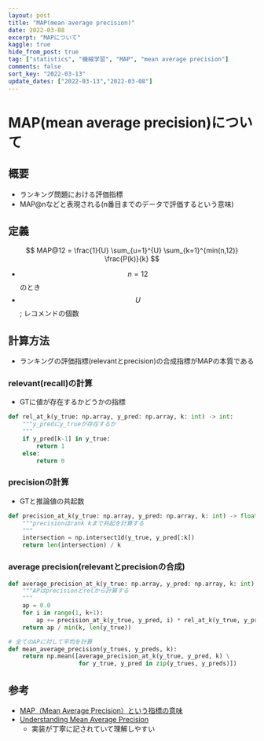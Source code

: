 ```yaml
---
layout: post
title: "MAP(mean average precision)"
date: 2022-03-08
excerpt: "MAPについて"
kaggle: true
hide_from_post: true
tag: ["statistics", "機械学習", "MAP", "mean average precision"]
comments: false
sort_key: "2022-03-13"
update_dates: ["2022-03-13","2022-03-08"]
---
```


# MAP(mean average precision)について

## 概要
 - ランキング問題における評価指標
 - MAP@nなどと表現される(n番目までのデータで評価するという意味)

## 定義

$$
MAP@12 = \frac{1}{U} \sum_{u=1}^{U}  \sum_{k=1}^{min(n,12)} \frac{P(k)}{k}
$$
 
 - $$n=12$$のとき
 - $$U$$; レコメンドの個数

## 計算方法
 - ランキングの評価指標(relevantとprecision)の合成指標がMAPの本質である

### relevant(recall)の計算
 - GTに値が存在するかどうかの指標

```python
def rel_at_k(y_true: np.array, y_pred: np.array, k: int) -> int:
    """y_predにy_trueが存在するか
    """
    if y_pred[k-1] in y_true:
        return 1
    else:
        return 0
```

### precisionの計算
 - GTと推論値の共起数

```python
def precision_at_k(y_true: np.array, y_pred: np.array, k: int) -> float:
    """precisionはrank kまで共起を計算する
    """
    intersection = np.intersect1d(y_true, y_pred[:k])
    return len(intersection) / k
```

### average precision(relevantとprecisionの合成)

```python
def average_precision_at_k(y_true: np.array, y_pred: np.array, k: int) -> float:
    """APはprecisionとrelから計算する
    """
    ap = 0.0
    for i in range(1, k+1):
        ap += precision_at_k(y_true, y_pred, i) * rel_at_k(y_true, y_pred, i)
    return ap / min(k, len(y_true))

# 全てのAPに対して平均を計算
def mean_average_precision(y_trues, y_preds, k):
    return np.mean([average_precision_at_k(y_true, y_pred, k) \
                    for y_true, y_pred in zip(y_trues, y_preds)])
```

## 参考
 - [MAP（Mean Average Precision）という指標の意味](https://mathwords.net/meanap)
 - [Understanding Mean Average Precision](https://www.kaggle.com/debarshichanda/understanding-mean-average-precision)
   - 実装が丁寧に記されていて理解しやすい
